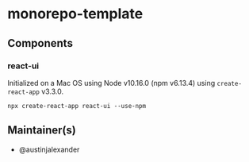 # monorepo-template

## Components

### react-ui

Initialized on a Mac OS using Node v10.16.0 (npm v6.13.4) using `create-react-app` v3.3.0.

```shell
npx create-react-app react-ui --use-npm
```

## Maintainer(s)

* @austinjalexander
